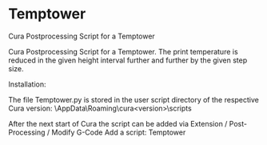 # Temptower
Cura Postprocessing Script for a Temptower

Cura Postprocessing Script for a Temptower. The print temperature is reduced in the given height interval further and further by the given step size.

Installation:

The file Temptower.py is stored in the user script directory of the respective Cura version:
<user>\AppData\Roaming\cura\<version>\scripts

After the next start of Cura the script can be added via
Extension / Post-Processing / Modify G-Code
Add a script: Temptower
